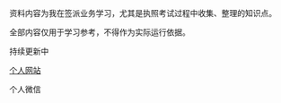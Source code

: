 资料内容为我在签派业务学习，尤其是执照考试过程中收集、整理的知识点。

全部内容仅用于学习参考，不得作为实际运行依据。

持续更新中

[个人网站](http://zhangxiaotong.win "Xiaotong Blog")

个人微信


